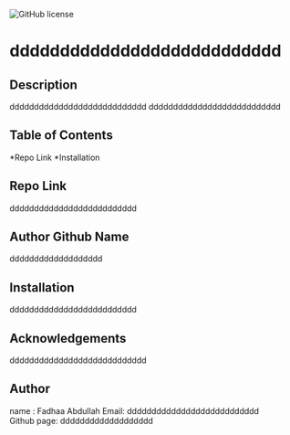 ![GitHub license](https://img.shields.io/badge/license-None-blue.svg)
  # ddddddddddddddddddddddddddd

  ## Description
  dddddddddddddddddddddddddddd
  ddddddddddddddddddddddddddd
  
  
  ## Table of Contents
  *Repo Link
  *Installation
  
  
  ## Repo Link
  dddddddddddddddddddddddddd 
  
  ## Author Github Name
  ddddddddddddddddddd
   
  ## Installation
  dddddddddddddddddddddddddd
  
  ## Acknowledgements
  dddddddddddddddddddddddddddd
  
  
  ## Author 
  name : Fadhaa Abdullah 
  Email: ddddddddddddddddddddddddddd  
  Github page: ddddddddddddddddddd
  